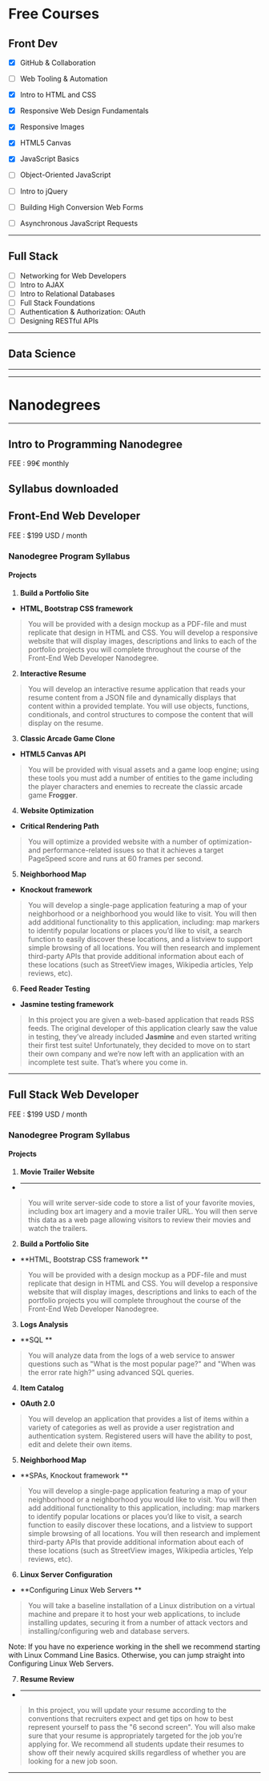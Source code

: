 
# Free Courses

## Front Dev

- [x] GitHub & Collaboration
 
- [ ] Web Tooling & Automation

- [x] Intro to HTML and CSS 
- [x] Responsive Web Design Fundamentals
- [x] Responsive Images
- [x] HTML5 Canvas

- [x] JavaScript Basics
- [ ] Object-Oriented JavaScript
- [ ] Intro to jQuery

- [ ] Building High Conversion Web Forms
- [ ] Asynchronous JavaScript Requests

---

## Full Stack

- [ ] Networking for Web Developers
- [ ] Intro to AJAX
- [ ] Intro to Relational Databases
- [ ] Full Stack Foundations
- [ ] Authentication & Authorization: OAuth
- [ ] Designing RESTful APIs

---
## Data Science

---
---

# Nanodegrees

---

## Intro to Programming Nanodegree

FEE : 99€ monthly

Syllabus downloaded
---

## Front-End Web Developer

FEE : $199 USD / month

### Nanodegree Program Syllabus

#### Projects

1. **Build a Portfolio Site**
- **HTML, Bootstrap CSS framework**

> You will be provided with a design mockup as a PDF-file and must replicate that design in HTML and CSS. You will develop a responsive website that will display images, descriptions and links to each of the portfolio projects you will complete throughout the course of the Front-End Web Developer Nanodegree.

2. **Interactive Resume**

> You will develop an interactive resume application that reads your resume content from a JSON file and dynamically displays that content within a provided template. You will use objects, functions, conditionals, and control structures to compose the content that will display on the resume.

3. **Classic Arcade Game Clone**
- **HTML5 Canvas API**

> You will be provided with visual assets and a game loop engine; using these tools you must add a number of entities to the game including the player characters and enemies to recreate the classic arcade game **Frogger**.

4. **Website Optimization**
- **Critical Rendering Path**

> You will optimize a provided website with a number of optimization- and performance-related issues so that it achieves a target PageSpeed score and runs at 60 frames per second.

5. **Neighborhood Map**
- **Knockout framework**

> You will develop a single-page application featuring a map of your neighborhood or a neighborhood you would like to visit. You will then add additional functionality to this application, including: map markers to identify popular locations or places you’d like to visit, a search function to easily discover these locations, and a listview to support simple browsing of all locations. You will then research and implement third-party APIs that provide additional information about each of these locations (such as StreetView images, Wikipedia articles, Yelp reviews, etc).

6. **Feed Reader Testing**
- **Jasmine testing framework**

> In this project you are given a web-based application that reads RSS feeds. The original developer of this application clearly saw the value in testing, they’ve already included **Jasmine** and even started writing their first test suite! Unfortunately, they decided to move on to start their own company and we’re now left with an application with an incomplete test suite. That’s where you come in.


---

## Full Stack Web Developer

FEE : $199 USD / month

### Nanodegree Program Syllabus

#### Projects


1. **Movie Trailer Website**
- ** **
> You will write server-side code to store a list of your favorite movies, including box art imagery and a movie trailer URL. You will then serve this data as a web page allowing visitors to review their movies and watch the trailers.


2. **Build a Portfolio Site**
- **HTML, Bootstrap CSS framework **
> You will be provided with a design mockup as a PDF-file and must replicate that design in HTML and CSS. You will develop a responsive website that will display images, descriptions and links to each of the portfolio projects you will complete throughout the course of the Front-End Web Developer Nanodegree.

3. **Logs Analysis**
- **SQL **
> You will analyze data from the logs of a web service to answer questions such as "What is the most popular page?" and "When was the error rate high?" using advanced SQL queries.

4. **Item Catalog**
- **OAuth 2.0**
> You will develop an application that provides a list of items within a variety of categories as well as provide a user registration and authentication system. Registered users will have the ability to post, edit and delete their own items.


5. **Neighborhood Map**
- **SPAs, Knockout framework **
> You will develop a single-page application featuring a map of your neighborhood or a neighborhood you would like to visit. You will then add additional functionality to this application, including: map markers to identify popular locations or places you’d like to visit, a search function to easily discover these locations, and a listview to support simple browsing of all locations. You will then research and implement third-party APIs that provide additional information about each of these locations (such as StreetView images, Wikipedia articles, Yelp reviews, etc).


6. **Linux Server Configuration**
- **Configuring Linux Web Servers **
> You will take a baseline installation of a Linux distribution on a virtual machine and prepare it to host your web applications, to include installing updates, securing it from a number of attack vectors and installing/configuring web and database servers.

Note: If you have no experience working in the shell we recommend starting with Linux Command Line Basics. Otherwise, you can jump straight into Configuring Linux Web Servers.


7. **Resume Review**
- ** **
> In this project, you will update your resume according to the conventions that recruiters expect and get tips on how to best represent yourself to pass the "6 second screen". You will also make sure that your resume is appropriately targeted for the job you’re applying for. We recommend all students update their resumes to show off their newly acquired skills regardless of whether you are looking for a new job soon.

---
